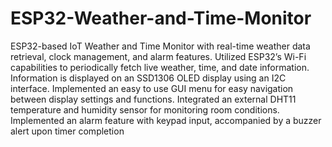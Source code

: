# ESP32-Weather-and-Time-Monitor

ESP32-based IoT Weather and Time Monitor with real-time weather data retrieval, clock management, and alarm features. Utilized ESP32’s Wi-Fi capabilities 
to periodically fetch live weather, time, and date information. Information is displayed on an SSD1306 OLED display using an I2C interface. Implemented an 
easy to use GUI menu for easy navigation between display settings and functions. Integrated an external DHT11 temperature and humidity sensor for monitoring 
room conditions. Implemented an alarm feature with keypad input, accompanied by a buzzer alert upon timer completion
